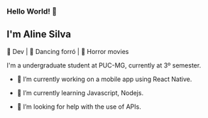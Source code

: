 
### Hello World! 👋
## I'm Aline Silva 

💙 Dev | 💙 Dancing forró | 💙 Horror movies

I'm a undergraduate student at PUC-MG, currently at 3º semester. 

- 🔭 I’m currently working on a mobile app using React Native. 
- 🌱 I’m currently learning Javascript, Nodejs. 

- 🤔 I’m looking for help with the use of APIs.



<!--
**AlineSilvaDev/AlineSilvaDev** is a ✨ _special_ ✨ repository because its `README.md` (this file) appears on your GitHub profile.

Here are some ideas to get you started:

- 💬 Ask me about ...
- 📫 How to reach me: ...
- 😄 Pronouns: ...
- ⚡ Fun fact: ...
- 👯 I’m looking to collaborate on ...
-->
